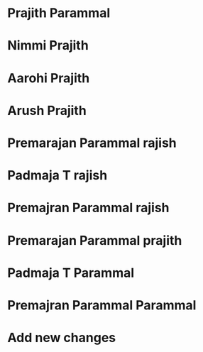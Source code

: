 # Prajith Parammal
# Nimmi Prajith
# Aarohi Prajith
# Arush Prajith
# Premarajan Parammal rajish
# Padmaja T rajish 
# Premajran Parammal rajish
# Premarajan Parammal prajith 
# Padmaja T Parammal 
# Premajran Parammal Parammal


# Add new changes
